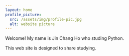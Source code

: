 ```yaml
---
layout: home
profile_picture:
  src: /assets/img/profile-pic.jpg
  alt: website picture
---
```


<p>
  Welcome! My name is Jin Chang Ho who studing Python.
</p>

<p>
  This web site is designed to share studying.
</p>
